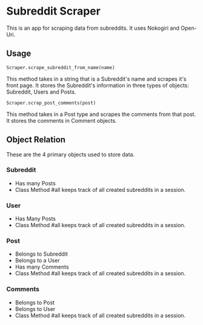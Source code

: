 # Subreddit Scraper

This is an app for scraping data from subreddits. It uses Nokogiri and Open-Uri.

## Usage

`Scraper.scrape_subreddit_from_name(name)` 

This method takes in a string that is a Subreddit's name and scrapes it's front page. It stores the Subreddit's information in three types of objects: Subreddit, Users and Posts.

`Scraper.scrap_post_comments(post)`

This method takes in a Post type and scrapes the comments from that post. It stores the comments in Comment objects.

## Object Relation
These are the 4 primary objects used to store data.

### Subreddit
 * Has many Posts
 * Class Method #all keeps track of all created subreddits in a session.
 
### User
 * Has Many Posts
 * Class Method #all keeps track of all created subreddits in a session.
 
### Post
 * Belongs to Subreddit
 * Belongs to a User
 * Has many Comments
 * Class Method #all keeps track of all created subreddits in a session.
 
### Comments
 * Belongs to Post
 * Belongs to User
 * Class Method #all keeps track of all created subreddits in a session.
